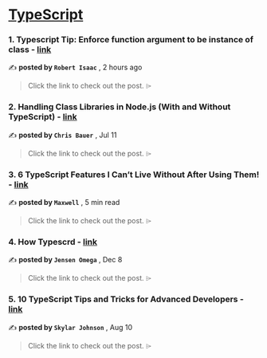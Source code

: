 
<h1><a href=https://medium.com/tag/typescript-tips/recommended target="_blank" rel="noopener noreferrer">TypeScript</a></h1>
<h3>1. Typescript Tip: Enforce function argument to be instance of class - <a href=https://medium.com/@robert-isaac/typescript-tip-enforce-function-argument-to-be-instance-of-class-9aa5389bcd17?source=tag_recommended_feed---------0-84----------typescript_tips----------2567abde_ef73_452b_8773_ee9f31f462dc------- target="_blank" rel="noopener noreferrer">link</a></h3>

✍️ **posted by `Robert Isaac`** <date> , 2 hours ago</date>

<blockquote>Click the link to check out the post. ⌲</blockquote>

<h3>2. Handling Class Libraries in Node.js (With and Without TypeScript) - <a href=https://medium.com/better-programming/handling-class-libraries-in-node-js-with-and-without-typescript-39b73b2186b6?source=tag_recommended_feed---------1-107----------typescript_tips----------2567abde_ef73_452b_8773_ee9f31f462dc------- target="_blank" rel="noopener noreferrer">link</a></h3>

✍️ **posted by `Chris Bauer`** <date> , Jul 11</date>

<blockquote>Click the link to check out the post. ⌲</blockquote>

<h3>3. 6 TypeScript Features I Can’t Live Without After Using Them! - <a href=https://medium.com/javascript-in-plain-english/6-typescript-features-i-cant-live-without-after-using-them-1d7feab33922?source=tag_recommended_feed---------2-85----------typescript_tips----------2567abde_ef73_452b_8773_ee9f31f462dc------- target="_blank" rel="noopener noreferrer">link</a></h3>

✍️ **posted by `Maxwell`** <date> , 5 min read</date>

<blockquote>Click the link to check out the post. ⌲</blockquote>

<h3>4. How Typescrd - <a href=https://medium.com/@omega90ej/how-typescrd-cc976064d0d6?source=tag_recommended_feed---------3-84----------typescript_tips----------2567abde_ef73_452b_8773_ee9f31f462dc------- target="_blank" rel="noopener noreferrer">link</a></h3>

✍️ **posted by `Jensen Omega`** <date> , Dec 8</date>

<blockquote>Click the link to check out the post. ⌲</blockquote>

<h3>5. 10 TypeScript Tips and Tricks for Advanced Developers - <a href=https://medium.com/@codegirljs/10-typescript-tips-and-tricks-for-advanced-developers-25db6fe6aa72?source=tag_recommended_feed---------4-85----------typescript_tips----------2567abde_ef73_452b_8773_ee9f31f462dc------- target="_blank" rel="noopener noreferrer">link</a></h3>

✍️ **posted by `Skylar Johnson`** <date> , Aug 10</date>

<blockquote>Click the link to check out the post. ⌲</blockquote>

